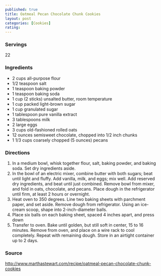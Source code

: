 ```yaml
---
published: true
title: Oatmeal Pecan Chocolate Chunk Cookies
layout: post
categories: [Cookies]
rating: 
---
```

### Servings
22

### Ingredients
- 2 cups all-purpose flour
- 1/2 teaspoon salt
- 1 teaspoon baking powder
- 1 teaspoon baking soda
- 1 cup (2 sticks) unsalted butter, room temperature
- 1 cup packed light-brown sugar
- 1 cup granulated sugar
- 1 tablespoon pure vanilla extract
- 3 tablespoons milk
- 2 large eggs
- 3 cups old-fashioned rolled oats
- 12 ounces semisweet chocolate, chopped into 1/2 inch chunks
- 1 1/3 cups coarsely chopped (5 ounces) pecans



### Directions
1. In a medium bowl, whisk together flour, salt, baking powder, and baking soda. Set dry ingredients aside.
2. In the bowl of an electric mixer, combine butter with both sugars; beat until light and fluffy. Add vanilla, milk, and eggs; mix well. Add reserved dry ingredients, and beat until just combined. Remove bowl from mixer, and fold in oats, chocolate, and pecans. Place dough in the refrigerator until firm, at least 2 hours or overnight.
3. Heat oven to 350 degrees. Line two baking sheets with parchment paper, and set aside. Remove dough from refrigerator. Using an ice-cream scoop, shape into 2-inch-diameter balls.
4. Place six balls on each baking sheet, spaced 4 inches apart, and press down
5. Transfer to oven. Bake until golden, but still soft in center, 15 to 16 minutes. Remove from oven, and place on a wire rack to cool completely. Repeat with remaining dough. Store in an airtight container up to 2 days.

### Source
<a href="http://www.marthastewart.com/recipe/oatmeal-pecan-chocolate-chunk-cookies" target="new">http://www.marthastewart.com/recipe/oatmeal-pecan-chocolate-chunk-cookies</a>

